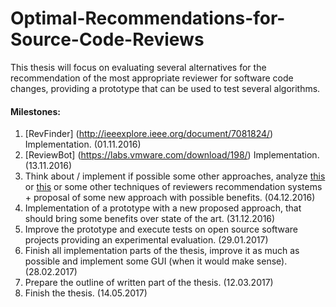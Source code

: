 # Optimal-Recommendations-for-Source-Code-Reviews
This thesis will focus on evaluating several alternatives for the recommendation of the most appropriate reviewer for software code changes, providing a prototype that can be used to test several algorithms.

#### Milestones:
1. [RevFinder] (http://ieeexplore.ieee.org/document/7081824/) Implementation. (01.11.2016)
2. [ReviewBot] (https://labs.vmware.com/download/198/) Implementation. (13.11.2016)
3. Think about / implement if possible some other approaches, analyze [this](http://rosaec.snu.ac.kr/publish/2009/techmemo/ROSAEC-2009-006.pdf) or [this](https://pdfs.semanticscholar.org/dccb/1f1d6490b44f930b2413d1a1aa1b471478df.pdf) or some other techniques of reviewers recommendation systems + proposal of some new approach with possible benefits. (04.12.2016)
4. Implementation of a prototype with a new proposed approach, that should bring some benefits over state of the art. (31.12.2016)
5. Improve the prototype and execute tests on open source software projects providing an experimental evaluation. (29.01.2017)
6. Finish all implementation parts of the thesis, improve it as much as possible and implement some GUI (when it would make sense). (28.02.2017) 
7. Prepare the outline of written part of the thesis. (12.03.2017)
8. Finish the thesis. (14.05.2017)
